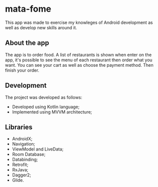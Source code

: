 # mata-fome

This app was made to exercise my knowleges of Android development as well as develop new skills around it.

## About the app
The app is to order food. A list of restaurants is shown when enter on the app, it's possible to see the menu of each restaurant then order what you want. You can see your cart as well as choose the payment method. Then finish your order.

## Development
The project was developed as follows:
* Developed using Kotlin language;
* Implemented using MVVM architecture;

## Libraries
* AndroidX;
* Navigation;
* ViewModel and LiveData;
* Room Database;
* Databinding;
* Retrofit;
* RxJava;
* Dagger2;
* Glide.
